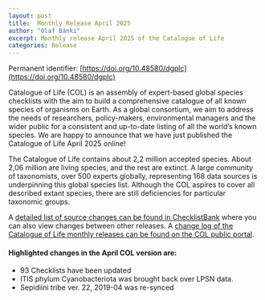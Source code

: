 ```yaml
---
layout: post
title:  Monthly Release April 2025
author: "Olaf Bánki"
excerpt: Monthly release April 2025 of the Catalogue of Life
categories: Release
---
```


Permanent identifier: [https://doi.org/10.48580/dgplc](https://doi.org/10.48580/dgplc)

Catalogue of Life (COL) is an assembly of expert-based global species checklists with the aim to build a comprehensive catalogue of all known species of organisms on Earth. As a global consortium, we aim to address the needs of researchers, policy-makers, environmental managers and the wider public for a consistent and up-to-date listing of all the world’s known species. We are happy to announce that we have just published the Catalogue of Life April 2025 online!

The Catalogue of Life contains about 2,2 million accepted species. About 2,06 million are living species, and the rest are extinct. A large community of taxonomists, over 500 experts globally, representing 168 data sources is underpinning this global species list.
Although the COL aspires to cover all described extant species, there are still deficiencies for particular taxonomic groups.

A [detailed list of source changes can be found in ChecklistBank](https://www.checklistbank.org/dataset/309120/sourcemetrics?hideUnchanged=true&releaseKey=308619) where you can also view changes between other releases.
A [change log of the Catalogue of Life monthly releases can be found on the COL public portal](https://www.catalogueoflife.org/data/changelog).

#### Highlighted changes in the April COL version are:

* 93 Checklists have been updated
* ITIS phylum Cyanobacteriota was brought back over LPSN data.
* Sepidiini tribe ver. 22, 2019-04 was re-synced


